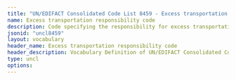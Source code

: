 ```yaml
---
title: "UN/EDIFACT Consolidated Code List 8459 - Excess transportation responsibility code (20B) JSON-LD Vocabulary"
name: Excess transportation responsibility code
description: Code specifying the responsibility for excess transportation.
jsonid: "uncl8459"
layout: vocabulary
header_name: Excess transportation responsibility code
header_description: Vocabulary Definition of UN/EDIFACT Consolidated Code List 8459 - Excess transportation responsibility code (20B) semantics in HTML format. JSON-LD format is available at [uncl8459.jsonld](/vocabulary/uncl8459.jsonld)
type: uncl
options:
---
```

